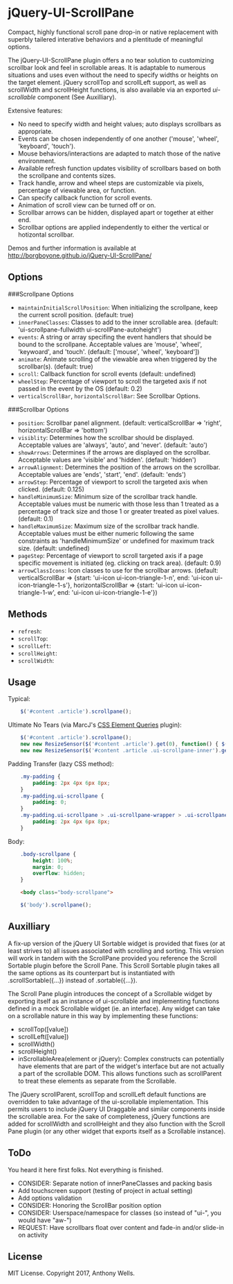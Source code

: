 # jQuery-UI-ScrollPane
Compact, highly functional scroll pane drop-in or native replacement with superbly tailered interative behaviors and a plentitude of meaningful options.

The jQuery-UI-ScrollPane plugin offers a no tear solution to customizing scrollbar look and feel in scrollable areas.  It is adaptable to numerous situations and uses even without the need to specify widths or heights on the target element.  jQuery scrollTop and scrollLeft support, as well as scrollWidth and scrollHeight functions, is also available via an exported *ui-scrollable* component (See Auxilliary).

Extensive features:

- No need to specify width and height values; auto displays scrollbars as appropriate.
- Events can be chosen independently of one another ('mouse', 'wheel', 'keyboard', 'touch').
- Mouse behaviors/interactions are adapted to match those of the native environment.
- Available refresh function updates visibility of scrollbars based on both the scrollpane and contents sizes.
- Track handle, arrow and wheel steps are customizable via pixels, percentage of viewable area, or function.
- Can specify callback function for scroll events.
- Animation of scroll view can be turned off or on.
- Scrollbar arrows can be hidden, displayed apart or together at either end.
- Scrollbar options are applied independently to either the vertical or hotizontal scrollbar.

Demos and further information is available at http://borgboyone.github.io/jQuery-UI-ScrollPane/

Options
-------
###Scrollpane Options
-	`maintainInitialScrollPosition`: When initializing the scrollpane, keep the current scroll position. (default: true)
-	`innerPaneClasses`: Classes to add to the inner scrollable area. (default: 'ui-scrollpane-fullwidth ui-scrollPane-autoheight')
-	`events`: A string or array specifing the event handlers that should be bound to the scrollpane.  Acceptable values are 'mouse', 'wheel', 'keywoard', and 'touch'. (default: ['mouse', 'wheel', 'keyboard'])
-	`animate`: Animate scrolling of the viewable area when triggered by the scrollbar(s). (default: true)
-	`scroll`: Callback function for scroll events (default: undefined)
-	`wheelStep`: Percentage of viewport to scroll the targeted axis if not passed in the event by the OS (default: 0.2)
-	`verticalScrollBar`, `horizontalScrollBar`: See Scrollbar Options.

###Scrollbar Options
-	`position`: Scrollbar panel alignment. (default: verticalScrollBar => 'right', horizontalScrollBar => 'bottom')
-	`visiblity`: Determines how the scrollbar should be displayed.  Acceptable values are 'always', 'auto', and 'never'. (default: 'auto')
-	`showArrows`: Determines if the arrows are displayed on the scrollbar.  Acceptable values are 'visible' and 'hidden'. (default: 'hidden')
-	`arrowAlignment`: Determines the position of the arrows on the scrollbar.  Acceptable values are 'ends', 'start', 'end'. (default: 'ends')
-	`arrowStep`: Percentage of viewport to scroll the targeted axis when clicked. (default: 0.125)
-	`handleMinimumSize`: Minimum size of the scrollbar track handle.  Acceptable values must be numeric with those less than 1 treated as a percentage of track size and those 1 or greater treated as pixel values. (default: 0.1)
-	`handleMaximumSize`: Maximum size of the scrollbar track handle.  Acceptable values must be either numeric following the same constraints as 'handleMinimumSize' or undefined for maximum track size. (default: undefined)
-	`pageStep`: Percentage of viewport to scroll targeted axis if a page specific movement is initiated (eg. clicking on track area). (default: 0.9)
-	`arrowClassIcons`: Icon classes to use for the scrollbar arrows.  (default: verticalScrollBar => {start: 'ui-icon ui-icon-triangle-1-n', end: 'ui-icon ui-icon-triangle-1-s'}, horizontalScrollBar => {start: 'ui-icon ui-icon-triangle-1-w', end: 'ui-icon ui-icon-triangle-1-e'})

Methods
-------
-	`refresh`:
-	`scrollTop`:
-	`scrollLeft`:
-	`scrollHeight`:
-	`scrollWidth`:

Usage
-----
Typical:
```js
    $('#content .article').scrollpane();
```

Ultimate No Tears (via MarcJ's [CSS Element Queries](http://marcj.github.io/css-element-queries/) plugin):
```js
	$('#content .article').scrollpane();
	new new ResizeSensor($('#content .article').get(0), function() { $('#content .article').scrollpane('refresh'); });
	new new ResizeSensor($('#content .article .ui-scrollpane-inner').get(0), function() { $('#content .article').scrollpane('refresh'); });
```

Padding Transfer (lazy CSS method):
```css
	.my-padding {
		padding: 2px 4px 6px 8px;
	}
	.my-padding.ui-scrollpane {
		padding: 0;
	}
	.my-padding.ui-scrollpane > .ui-scrollpane-wrapper > .ui-scrollpane-innerpane {
		padding: 2px 4px 6px 8px;
	}
```

Body:
```css
	.body-scrollpane {
		height: 100%;
		margin: 0;
		overflow: hidden;
	}
```
```html
	<body class="body-scrollpane">
```
```js
	$('body').scrollpane();
```

Auxilliary
----------
A fix-up version of the jQuery UI Sortable widget is provided that fixes (or at least strives to) all issues associated with scrolling and sorting.  This version will work in tandem with the ScrollPane provided you reference the Scroll Sortable plugin before the Scroll Pane.  This Scroll Sortable plugin takes all the same options as its counterpart but  is instantiated with .scrollSortable({...}) instead of .sortable({...}).

The Scroll Pane plugin introduces the concept of a Scrollable widget by exporting itself as an instance of ui-scrollable and implementing functions defined in a mock Scrollable widget (ie. an interface).  Any widget can take on a scrollable nature in this way by implementing these functions:
- scrollTop([value])
- scrollLeft([value])
- scrollWidth()
- scrollHeight()
- inScrollableArea(element or jQuery): Complex constructs can potentially have elements that are part of the widget's interface but are not actually a part of the scrollable DOM.  This allows functions such as scrollParent to treat these elements as separate from the Scrollable.

The jQuery scrollParent, scrollTop and scrollLeft default functions are overridden to take advantage of the ui-scrollable implementation.  This permits users to include jQuery UI Draggable and similar components inside the scrollable area.  For the sake of completeness, jQuery functions are added for scrollWidth and scrollHeight and they also function with the Scroll Pane plugin (or any other widget that exports itself as a Scrollable instance).

ToDo
----
You heard it here first folks.  Not everything is finished.
-	CONSIDER: Separate notion of innerPaneClasses and packing basis
-	Add touchscreen support (testing of project in actual setting)
-	Add options validation
-	CONSIDER: Honoring the ScrollBar position option
-	CONSIDER: Userspace/namespace for classes (so instead of "ui-", you would have "aw-")
-	REQUEST: Have scrollbars float over content and fade-in and/or slide-in on activity

License
-------
MIT License. Copyright 2017, Anthony Wells.
